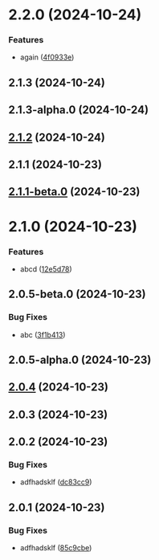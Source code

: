 

# 2.2.0 (2024-10-24)


### Features

* again ([4f0933e](https://github.com/Biplav-05/new_test_java_sdk/commit/4f0933eb72cc1583e617904fa41f90bbcd2a812b))

## 2.1.3 (2024-10-24)

## 2.1.3-alpha.0 (2024-10-24)

## [2.1.2](https://github.com/Biplav-05/new_test_java_sdk/compare/V2.1.1...V2.1.2) (2024-10-24)

## 2.1.1 (2024-10-23)

## [2.1.1-beta.0](https://github.com/Biplav-05/new_test_java_sdk/compare/V2.1.0...V2.1.1-beta.0) (2024-10-23)

# 2.1.0 (2024-10-23)


### Features

* abcd ([12e5d78](https://github.com/Biplav-05/new_test_java_sdk/commit/12e5d78739f8d55463ff3ca2d33ce711098a944b))

## 2.0.5-beta.0 (2024-10-23)


### Bug Fixes

* abc ([3f1b413](https://github.com/Biplav-05/new_test_java_sdk/commit/3f1b4134b60449d7c1be927e58d4e1086f37c229))

## 2.0.5-alpha.0 (2024-10-23)

## [2.0.4](https://github.com/Biplav-05/new_test_java_sdk/compare/V2.0.3...V2.0.4) (2024-10-23)

## 2.0.3 (2024-10-23)

## 2.0.2 (2024-10-23)


### Bug Fixes

* adfhadsklf ([dc83cc9](https://github.com/Biplav-05/new_test_java_sdk/commit/dc83cc9ab9d37a98ef42ac1f64086c5173dce249))

## 2.0.1 (2024-10-23)


### Bug Fixes

* adfhadsklf ([85c9cbe](https://github.com/Biplav-05/new_test_java_sdk/commit/85c9cbe87509f4e597b062aeae2178d8ac6c2d78))
